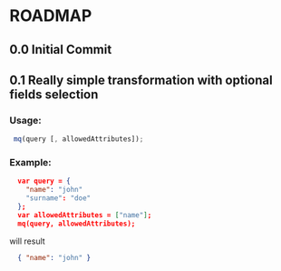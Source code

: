 # ROADMAP

## 0.0 Initial Commit

## 0.1 Really simple transformation with optional fields selection

### Usage:

```javascript
 mq(query [, allowedAttributes]);
```

### Example:
 
```json
  var query = {
    "name": "john"
    "surname": "doe"
  };
  var allowedAttributes = ["name"];
  mq(query, allowedAttributes);
```
will result

```json
  { "name": "john" }
```
